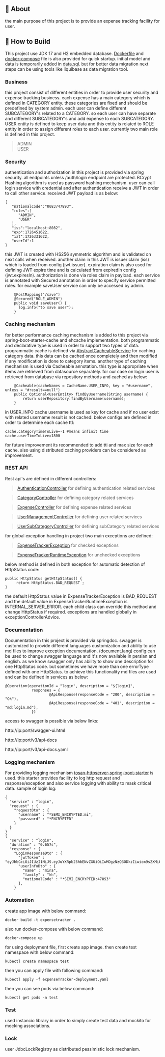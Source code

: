 ## 🚀 About

the main purpose of this project is to provide an expense tracking facility for user. 


## 📝 How to Build
This project use JDK 17 and H2 embedded database. [Dockerfile](./Dockerfile) and [docker-compose](./docker-compose.yaml)
file is also provided for quick startup. initial model and data is temporarily added in [data.sql](src/main/resources/data.sql).
but for better data migration next steps can be using tools like liquibase as data migration tool.

### Business
this project consist of different entities in order to provide user security and expense tracking
business. each expense has a main category which is defined in CATEGORY entity. these categories are fixed
and should be predefined by system admin. each user can define different SUBCATEGORY's related to a CATEGORY.
so each user can have separate and different SUBCATEGORY's and add expense to each SUBCATEGORY.
USER entity is defined to keep user data and this entity is related to ROLE entity in order to assign different
roles to each user. currently two main role is defined in this project.

> ADMIN  
> USER 

### Security
authentication and authorization in this project is provided via spring security.
all endpoints unless /auth/login endpoint are protected. BCrypt Hashing algorithm is used as password hashing mechanism.
user can call login service with credential and after authentication receive a JWT in order to call other service.
received JWT payload is as below:
```
{
   "nationalCode":"0083747893",
   "roles":[
      "ADMIN",
      "USER"
   ],
   "iss":"localhost:8082",
   "exp":1726451622,
   "iat":1726331622,
   "userId":1
}
```
this JWT is created with HS256 symmetric algorithm and is validated on next calls when received. another claim in this JWT is 
issuer claim (iss) which is loaded from config (jwt.issuer). expiration claim is also used for defining JWT expire time
and is calculated from expiredIn config (jwt.expiresIn).
authorization is done via roles claim in payload. each service is annotated with Secured annotation in order to specify
service permitted roles. for example saveUser service can only be accessed by admin. 
```
    @PostMapping("/save")
    @Secured("ROLE_ADMIN")
    public void saveUser() {
      log.info("to save user");
    }
```
### Caching mechanism
for better performance caching mechanism is added to this project via spring-boot-starter-cache and ehcache implementation.
both programmatic and declarative type is used in order to support two types of data. programmatic cache is defined via 
[AbstractCacheableService](src/main/java/com/sample/expensetracker/cache/AbstractCacheableService.java) for caching category
data. this data can be cached once completely and then modified if any modification is done to category items.
another type of caching mechanism is used via Cacheable annotation. this type is appropriate when items are retrieved from
datasource separately. for our case on login user is retrieved from database via repository methods and cached as below:
```
    @Cacheable(cacheNames = CacheName.USER_INFO, key = "#username", unless = "#result==null")
    public Optional<UserEntity> findByUsername(String username) {
        return userRepository.findByUsername(username);
    }

```
in USER_INFO cache username is used as key for cache and if no user exist with related username result is not cached.
below configs are defined in order to determine each cache ttl:
```
cache.categoryTimeToLive=-1 #means infinit time
cache.userTimeToLive=1800
```
for future improvement its recommended to add tti and max size for each cache. also using distributed caching providers
can be considered as improvement.

### REST API
Rest api's are defined in different controllers:
> [AuthenticationController](src/main/java/com/sample/expensetracker/controller/AuthenticationController.java) for defining authentication related services

> [CategoryController](src/main/java/com/sample/expensetracker/controller/CategoryController.java) for defining category related services

> [ExpenseController](src/main/java/com/sample/expensetracker/controller/ExpenseController.java) for defining expense related services

> [UserManagementController](src/main/java/com/sample/expensetracker/controller/UserManagementController.java) for defining user related services

> [UserSubCategoryController](src/main/java/com/sample/expensetracker/controller/UserSubCategoryController.java) for defining subCategory related services

for global exception handling in project two main exceptions are defined:
> [ExpenseTrackerException](src/main/java/com/sample/expensetracker/exception/ExpenseTrackerException.java) for checked exceptions

> [ExpenseTrackerRuntimeException](src/main/java/com/sample/expensetracker/exception/ExpenseTrackerRuntimeException.java) for unchecked exceptions

below method is defined in both exception for automatic detection of HttpStatus code:
```
public HttpStatus getHttpStatus() {
     return HttpStatus.BAD_REQUEST ;
}
```
the default HttpStatus value in ExpenseTrackerException is BAD_REQUEST and the default value in ExpenseTrackerRuntimeException
is INTERNAL_SERVER_ERROR. each child class can override this method and change HttpStatus if required.
exceptions are handled globally in exceptionControllerAdvice.

### Documentation
Documentation in this project is provided via springdoc. swagger is customized to provide different languages
customization and ability to use md files to improve exception documentation. (document.lang) config can be used
to change swagger language and it's now available in persian and english.
as we know swagger only has ability to show one description for one HttpStatus code. but sometimes we have more than
one errorType defined with one HttpStatus. to achieve this functionality md files are used and can be defined in services as below:

```
@Operation(operationId = "login", description = "${login}",
            responses = {
                    @ApiResponse(responseCode = "200", description = "Ok"),
                    @ApiResponse(responseCode = "401", description = "md:login.md"),
            })
```

access to swagger is possible via below links:

http://ip:port/swagger-ui.html

http://ip:port/v3/api-docs

http://ip:port/v3/api-docs.yaml

### Logging mechanism
For providing logging mechanism [tosan-httpserver-spring-boot-starter](https://github.com/Tosan/tosan-httpserver-spring-boot-starter) is used. this starter provides facility 
to log http request and response/exception and also service logging with ability to mask critical data.
sample of login log:
```
{
  "service" : "login",
  "request" : {
    "requestDto" : {
      "username" : "*SEMI_ENCRYPTED:mi",
      "password" : "*ENCRYPTED"
    }
  }
} 
{
  "service" : "login",
  "duration" : "0.657s",
  "response" : {
    "LoginResponseDto" : {
      "jwtToken" : "eyJhbGciOiJIUzI1NiJ9.eyJuYXRpb25hbENvZGUiOiIwMDgzNzQ3ODkzIiwicm9sZXMiOlsiQURNSU4iLCJVU0VSIl0sImlzcyI6ImxvY2FsaG9zdDo4MDgyIiwiZXhwIjoxNzI2NDU5MjU0LCJpYXQiOjE3MjYzMzkyNTQsInVzZXJJZCI6MX0.Bg78qhjf8PNz1ZXAdA1_YZy43c0Rh4kn3yDvzqhCRF8",
      "userInfoDto" : {
        "name" : "mina",
        "family" : "kh",
        "nationalCode" : "*SEMI_ENCRYPTED:47893"
      },
    }
```

### Automation
create app image with below command:
```
docker build -t expensetracker .
```
also run docker-compose with below command:
```
docker-compose up
```
for using deployment file, first create app image. then create test namespace with below command:
```
kubectl create namespace test
```
then you can apply file with following command:
```
kubectl apply -f expenseTracker-deployment.yaml
```
then you can see pods via below command:
```
kubectl get pods -n test
```

### Test
used instancio library in order to simply create test data and mockito for mocking associations.

### Lock
user JdbcLockRegistry as distributed pessimistic lock mechanism. 
